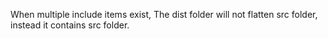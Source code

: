 When multiple include items exist, The dist folder will not flatten src folder, instead it contains src folder.